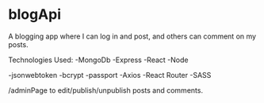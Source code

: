 # blogApi

A blogging app where I can log in and post, and others can comment on my posts.

Technologies Used:
-MongoDb
-Express
-React
-Node

-jsonwebtoken
-bcrypt
-passport
-Axios
-React Router
-SASS

/adminPage to edit/publish/unpublish posts and comments.
